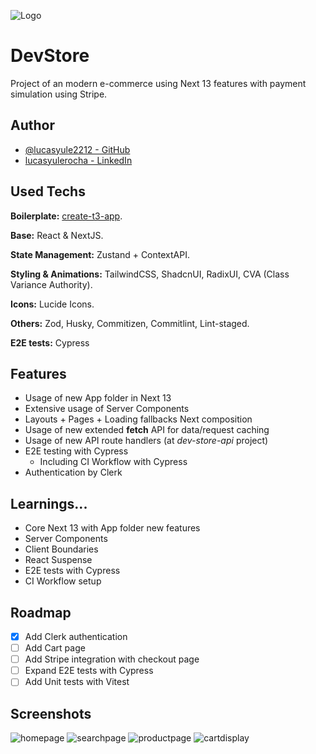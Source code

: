 

![Logo](https://cdn.discordapp.com/attachments/1075238095429046282/1192471106481819679/faviconfavicon.png?ex=65a93242&is=6596bd42&hm=242d14ac9e3a81f3a4f34e10e2a54c544bcc50ceabd3657a43c50aab8ceea5f8&)


# DevStore

Project of an modern e-commerce using Next 13 features with payment simulation using Stripe.


## Author

- [@lucasyule2212 - GitHub](https://www.github.com/lucasyule2212)
- [lucasyulerocha - LinkedIn](https://www.linkedin.com/in/lucasyulerocha/)



## Used Techs

**Boilerplate:** [create-t3-app](https://create.t3.gg/).

**Base:** React & NextJS.

**State Management:**  Zustand + ContextAPI.

**Styling & Animations:** TailwindCSS, ShadcnUI, RadixUI, CVA (Class Variance Authority).

**Icons:** Lucide Icons.

**Others:** Zod, Husky, Commitizen, Commitlint, Lint-staged.

**E2E tests:** Cypress


## Features

- Usage of new App folder in Next 13
- Extensive usage of Server Components
- Layouts + Pages + Loading fallbacks Next composition
- Usage of new extended **fetch** API for data/request caching
- Usage of new API route handlers (at _dev-store-api_ project)
- E2E testing with Cypress
    - Including CI Workflow with Cypress
- Authentication by Clerk


## Learnings...

- Core Next 13 with App folder new features
- Server Components
- Client Boundaries
- React Suspense
- E2E tests with Cypress
- CI Workflow setup

## Roadmap

- [x] Add Clerk authentication
- [ ] Add Cart page
- [ ] Add Stripe integration with checkout page
- [ ] Expand E2E tests with Cypress
- [ ] Add Unit tests with Vitest

## Screenshots
![homepage](https://cdn.discordapp.com/attachments/1075238095429046282/1192476788580945990/image.png?ex=65a9378d&is=6596c28d&hm=b9a5929c67af55c1bd7d4a7bcd3b75a47105b89e658e58609966c1d89a13e7a8&)
![searchpage](https://cdn.discordapp.com/attachments/1075238095429046282/1192476975248449599/image.png?ex=65a937ba&is=6596c2ba&hm=89fd4e2d7ccef1efe6d4b183e7eb6444308bcf32ee684f2a88030af8b7d54298&)
![productpage](https://cdn.discordapp.com/attachments/1075238095429046282/1192476975655305306/image.png?ex=65a937ba&is=6596c2ba&hm=77e654785bb7f306cf5f0bf0a3ff343d43a3dbeac0875bd17b95acfd67658005&)
![cartdisplay](https://cdn.discordapp.com/attachments/1075238095429046282/1192477067250511974/image.png?ex=65a937cf&is=6596c2cf&hm=4a808e50d4cfa85241249ac20bf9b88b6ee71e335131801fd298b6f9f25736d3&)



